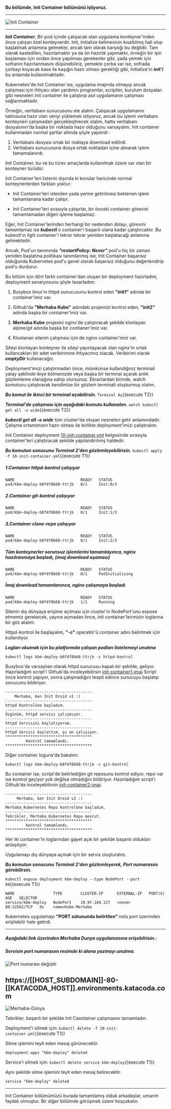 
**Bu bölümde, Init Container bölümünü işliyoruz.**

___
![Init Container](./assets/img/KubeTrainingInit-Container.png)
___

***Init Container***, Bir pod içinde çalışacak olan uygulama konteyner'inden önce çalışan özel konteynerdir. Init, initialize kelimesinin kısaltılmış hali olup başlatmak anlamına gelmekte, ancak tam olarak karşılığı bu değildir. Tam olarak kastedilen, hazırlamaktır ya da ön hazırlık yapmaktır, örneğin bir işin başlaması için ondan önce yapılması gerekenler gibi, yada yemek için sofranın hazırlanmasını düşünebiliriz, yemekte çorba var ise, sofrada çorbayı koyacak kase ile kaşığın hazır olması gerektiği gibi, Initialize'ın ***init'i*** bu anlamda kullanılmaktadır.

Kubernetes'de Init Container ise, uygulama imajında olmayıp ancak çalışması için ihtiyacı olan yardımcı programlar, scriptler, kurulum dosyaları gibi nesneleri init container ile çalıştırıp asıl uygulamanın çalışması sağlanmaktadır.

Örneğin, veritabanı sunucusunu ele alalım. Çalışacak uygulamanın tablosuna hazır olan veriyi  yüklemek istiyoruz, ancak bu işlemi veritabanı konteyneri çalışmadan gerçekleştirecek olalım, hatta veritabanı dosyasının'da başka bir noktada hazır olduğunu varsayalım. Init container kullanmadan normal şartlar altında şöyle yapılırdı :

1. Veritabanı dosyası ortak bir noktaya download edilirdi.
2. Vertiabanı sunucununa dosya ortak noktadan içine alınarak işlem tamamalanırdı.

Init Container, bu ve bu türev amaçlarda kullanılmak üzere var olan bir konteyner türüdür.

Init Container'leri listenin dışında ki konular haricinde normal konteynerlerden farkları yoktur:

* Init Container'leri istenilen yada yerine getirilmesi beklenen işlem tamamlanana kadar çalışır.

* Init Container'leri sırasıyla çalışırlar, bir önceki container görevini tamamlamadan diğeri işleme başlamaz.

Eğer, Init Container'lerinden herhangi bir nedenden dolayı, görevini tamamlamaz ise ***kubectl*** o container'i başarılı olana kadar çalıştırcaktır. Bu kubectl'ın ilgili container'i tekrar tekrar yeniden başlatacağı anlamına gelmektedir.

Ancak, Pod'un tanımında ***"restartPolicy: Never"*** pod'u hiç bir zaman yeniden başlatma politikası tanımlanmış ise, Init Container başarısız olduğunda Kubernetes pod'u genel olarak başarısız olduğunu  değerlendirip pod'u durdurur.

Bu bölüm için dört farklı container'dan oluşan bir deployment hazırladım, deployment senaryosunu şöyle tasarladım:

1. Busybox linux'ın httpd sunucusunu kontrol eden **"init1"** adında bir container'imiz var.

2. Github'da  **"Merhaba Kube"** adındaki projemizi kontrol eden, **"init2"** adında başka bir container'imiz var.

3. **Merhaba Kube** projesini nginx'de çalıştıracak şekilde klonlayan alpine/git adında başka bir contianer'imiz var.

4. Klonlanan sitenin çalışması için de nginx container'imiz var.

Siteyi klonlayan konteyner ile siteyi yayınlayacak olan nginx'in ortak kullancakları bir adet veribirimine ihtiyacımız olacak. Veribirimi olarak ***emptyDir*** kullanacağız.

Deployment'imizi çalıştırmadan önce, mümkünse kullandığınız terminali yatay şeklinde ikiye bölmenizde veya başka bir terminal açarak anlık gözlemleme olanağına sahip olursunuz.
Ekranlardan birinde, watch komutunu çalıştırarak kendimize bir gözlem terminali oluşturmuş olalım.

***Bu komut ile ikinci bir terminal açabilirsin.***
`Terminal Aç`{{execute T2}}

***Terminal'de çalışması için aşağıdaki komutu kullanalım.***
`watch kubectl get all -o wide`{{execute T2}}

***kubectl get all -o wide*** tüm cluster'da oluşan nesneleri getir anlamındadır.
Çalışma ortamımızın hazır olması ile birlikte deployment'imizi çalıştıralım.

Init Container deployment [10-init-container.yml](./assets/10-init-container.yml) belgesinde sırasıyla container'leri çalıştıracak şekilde yapılandırılımş haldedir.

***Bu komutun sonucunu Terminal 2'den gözlemleyebilirisin.***
`kubectl apply -f 10-init-container.yml`{{execute T1}}

##### 1.Container ***httpd-kontrol*** çalışıyor
```
NAME                             READY   STATUS     
pod/kbm-deploy-b8f4f8b68-ttrjb   0/1     Init:0/3   
```

##### 2.Container ***git-kontrol*** çalışıyor
```
NAME                             READY   STATUS      
pod/kbm-deploy-b8f4f8b68-ttrjb   0/1     Init:1/3            
```

##### 3.Container ***clone-repo*** çalışıyor
```
NAME                             READY   STATUS           
pod/kbm-deploy-b8f4f8b68-ttrjb   0/1     Init:2/3   
```

##### Tüm konteynerler sorunsuz işlemlerini tamamlayınca, ***nginx*** hazılranmaya başladı, (imaj download aşaması)
```
NAME                             READY   STATUS            
pod/kbm-deploy-b8f4f8b68-ttrjb   0/1     PodInitializing   
```

##### İmaj download tamamlanınca, ***nginx*** çalışmaya başladı
```
NAME                             READY   STATUS    
pod/kbm-deploy-b8f4f8b68-ttrjb   1/1     Running   
```

Sitenin dış dünyaya erişime açılması için cluster'in NodePort'unu expose etmemiz gerekecek, yayına açmadan önce, init container'leirmizin loglarına bir göz atalım.

Httpd-kontrol ile başlayalım, **"-c"** operatör'ü container adını belirtmek için kullanılıyor.


***Logları okumak için bu platformda çalışan podları listelemeyi unutma***

```
kubectl logs kbm-deploy-b8f4f8b68-ttrjb -c httpd-kontrol
```
Busybox'da varsaylıan olarak httpd sunucusu kapalı bir şekilde, geliyor.
Hazırladığım script'i Github'da inceleyebilirsin [init-container1-imaj](https://github.com/techakademi/KubernetesDersler/tree/master/07-Init-container/init-Container1-imaj) Script önce kontrol yapıyor, sonra çalışmadığını tespit edince sunucuyu başlatıp sonucunu bildiriyor.

```
--------------------------------------
    Merhaba, ben Init Droid v1 :)     
--------------------------------------
httpd Kontrolüne başladım.
--------------------------------------
Üzgünüm, httpd servisi çalışmıyor.
--------------------------------------
httpd Servisini başlatıyorum.
--------------------------------------
httpd Servisi başlattım, şu an çalışıyor.
**************************************
         Kontrol tamamlandı.          
**************************************
```

Diğer container loguna'da bakalım:

```
kubectl logs kbm-deploy-b8f4f8b68-ttrjb -c git-kontrol
```
Bu container ise, script'de belirlediğim git reposunu kontrol ediyor, repo var ise kontrol geçiyor yok değilse olmadığını bildiriyor.
Hazırladığım script'i Github'da inceleyebilirsin [init-container2-imaj](https://github.com/techakademi/KubernetesDersler/tree/master/07-Init-container/init-Container2-imaj).
```
--------------------------------------
     Merhaba, ben Init Droid v2 :)     
--------------------------------------
Merhaba_Kubernetes Repo Kontrolüne başladım.
--------------------------------------
Tebrikler, Merhaba_Kubernetes Repo mevcut.
**************************************
         Kontrol tamamlandı.          
**************************************
```
Her iki container'in loglarından gayet açık bir şekilde başarılı oldukları anlaşılıyor.

Uygulamayı dış dünyaya açmak için bir servis oluşturalım.

***Bu komutun sonucunu Terminal 2'den gözlemleyerek, Port numarasını görebilirsin.***

`kubectl expose deployment kbm-deploy --type NodePort --port 80`{{execute T1}}

```
NAME                 TYPE        CLUSTER-IP      EXTERNAL-IP   PORT(S)        AGE   SELECTOR
service/kbm-deploy   NodePort    10.97.184.127   <none>        80:32562/TCP   9s    name=Kube-Merhaba
```

Kubernetes uygulamayı **"PORT sütununda belirtilen"** nolu port üzerinden erişilebilir hale getirdi.

---
##### Aşağıdaki link üzerinden Merhaba Dunya uygulamasına erişebilrisin.:

##### Servisin port numarasını resimde ki alana yazmayı unutma.
![Port numarası değiştir](./assets/img/diffport.png)

https://[[HOST_SUBDOMAIN]]-80-[[KATACODA_HOST]].environments.katacoda.com
---

![Merhaba-Dünya](./assets/img/Merhaba-Init-Container.png)

Tebrikler, başarılı bir şekilde Init Caontainer çalışmasını tamamladın.

Deployment'i silmek için:
`kubectl delete -f 10-init-container.yml`{{execute T1}}

Silme işlemini teyit eden mesaj görünecektir.
```
deployment.apps "kbm-deploy" deleted
```

Service'i silmek için:
`kubectl delete service kbm-deploy`{{execute T1}}


Aynı şekilde silme işlemini teyit eden mesaj belirecektir.
```
service "kbm-deploy" deleted
```
___
Init Container bölümümüzü burada tamamlamış olduk arkadaşlar, umarım faydalı olmuştur. Bir diğer bölümde görüşmek üzere hoşçakalın.
